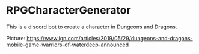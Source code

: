 # RPGCharacterGenerator
This is a discord bot to create a character in Dungeons and Dragons.


Picture:
https://www.ign.com/articles/2019/05/29/dungeons-and-dragons-mobile-game-warriors-of-waterdeep-announced
